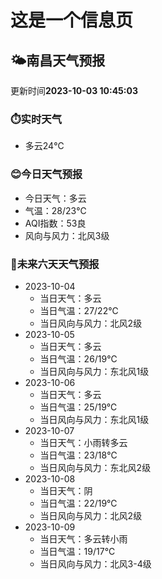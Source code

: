 # 这是一个信息页 
## 🌤️**南昌**天气预报
更新时间**2023-10-03 10:45:03**
### ⏱️实时天气
- 多云24℃
### 😊今日天气预报
- 今日天气：多云
- 气温：28/23℃
- AQI指数：53良
- 风向与风力：北风3级
### 🤩未来六天天气预报
- 2023-10-04
  - 当日天气：多云
  - 当日气温：27/22℃
  - 当日风向与风力：北风2级
- 2023-10-05
  - 当日天气：多云
  - 当日气温：26/19℃
  - 当日风向与风力：东北风1级
- 2023-10-06
  - 当日天气：多云
  - 当日气温：25/19℃
  - 当日风向与风力：东北风1级
- 2023-10-07
  - 当日天气：小雨转多云
  - 当日气温：23/18℃
  - 当日风向与风力：东北风2级
- 2023-10-08
  - 当日天气：阴
  - 当日气温：22/19℃
  - 当日风向与风力：北风2级
- 2023-10-09
  - 当日天气：多云转小雨
  - 当日气温：19/17℃
  - 当日风向与风力：北风3-4级


